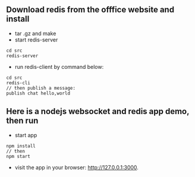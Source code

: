 ## Download redis from the offfice website and install
+ tar .gz and make
+ start redis-server
```shell
cd src
redis-server
```
+ run redis-client by command below:
```shell
cd src
redis-cli
// then publish a message:
publish chat hello,world
```

## Here is a nodejs websocket and redis app demo, then run
+ start app
```shell
npm install
// then
npm start
```
+ visit the app in your browser: http://127.0.0.1:3000.
